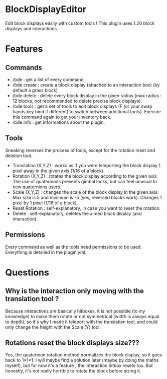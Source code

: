 # BlockDisplayEditor
Edit block displays easily with custom tools !
This plugin uses 1.20 block displays and interactions.

# Features
## Commands
- /bde : get a list of every command
- /bde create <block> : create a block display (attached to an interaction box) (by default a grass block)
- /bde delete <radius> : delete every block display in the given radius (max radius : 12 blocks, not recommended to delete precise block displays).
- /bde tools : get a set of tools to edit block displays (F (or your swap hands key bind if different) to switch between additional tools). Execute this command again to get your inventory back.
- /bde info : get informations about the plugin.

## Tools
Sneaking reverses the process of tools, except for the rotation reset and deletion tool.
- Translation (X,Y,Z) : works as if you were teleporting the block display 1 pixel away in the given axis (1/16 of a block).
- Rotation (X,Y,Z) : rotates the block display according to the given axis. The use of quaternions prevents gimbal locks, but can feel unusual to new quaternions users.
- Scale (X,Y,Z) : changes the scale of the block display in the given axis. Max size is 5 and minimum is -5 (yes, reversed blocks work). Changes 1 pixel by 1 pixel (1/16 of a block).
- Reset Rotation : self-explanatory, in case you want to reset the rotation.
- Delete : self-explanatory, deletes the aimed block display (and interaction).

## Permissions
Every command as well as the tools need permissions to be used. Everything is detailed in the plugin.yml.

# Questions
## Why is the interaction only moving with the translation tool ?
Because interactions are basically hitboxes, it is not possible (to my knowledge) to make them rotate or not symmetrical (width is always equal to depth), so it's why I made it teleport with the translation tool, and could only change the height with the Scale (Y) tool.

## Rotations reset the block displays size???
Yes, the quaternion rotation method normalizes the block display, so it goes back to 1×1×1. I will maybe find a solution later (maybe by doing the maths myself), but for now it's a feature ; the interaction hitbox resets too. But honestly, it's not really horrible to rotate the block before sizing it.
